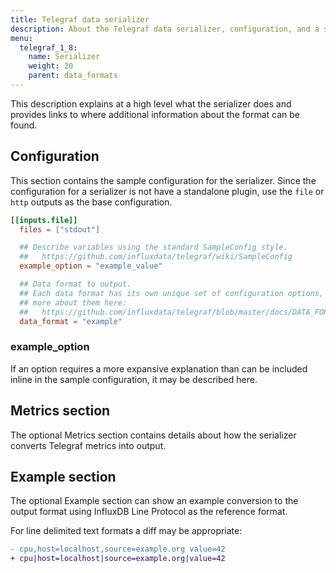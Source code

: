 ```yaml
---
title: Telegraf data serializer
description: About the Telegraf data serializer, configuration, and a sample configuration.
menu:
  telegraf_1_8:
    name: Serializer
    weight: 20
    parent: data_formats
---
```


This description explains at a high level what the serializer does and
provides links to where additional information about the format can be found.

## Configuration

This section contains the sample configuration for the serializer.  Since the
configuration for a serializer is not have a standalone plugin, use the `file`
or `http` outputs as the base configuration.

```toml
[[inputs.file]]
  files = ["stdout"]

  ## Describe variables using the standard SampleConfig style.
  ##   https://github.com/influxdata/telegraf/wiki/SampleConfig
  example_option = "example_value"

  ## Data format to output.
  ## Each data format has its own unique set of configuration options, read
  ## more about them here:
  ##   https://github.com/influxdata/telegraf/blob/master/docs/DATA_FORMATS_INPUT.md
  data_format = "example"
```

### example_option

If an option requires a more expansive explanation than can be included inline
in the sample configuration, it may be described here.

## Metrics section

The optional Metrics section contains details about how the serializer converts
Telegraf metrics into output.

## Example section

The optional Example section can show an example conversion to the output
format using InfluxDB Line Protocol as the reference format.

For line delimited text formats a diff may be appropriate:
```diff
- cpu,host=localhost,source=example.org value=42
+ cpu|host=localhost|source=example.org|value=42
```
